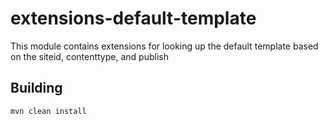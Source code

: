 # extensions-default-template
This module contains extensions for looking up the default template based on the siteid, contenttype, and publish

## Building
```
mvn clean install
```